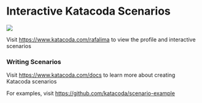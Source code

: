 # Interactive Katacoda Scenarios

[![](http://shields.katacoda.com/katacoda/rafalima/count.svg)](https://www.katacoda.com/rafalima "Get your profile on Katacoda.com")

Visit https://www.katacoda.com/rafalima to view the profile and interactive scenarios

### Writing Scenarios
Visit https://www.katacoda.com/docs to learn more about creating Katacoda scenarios

For examples, visit https://github.com/katacoda/scenario-example
